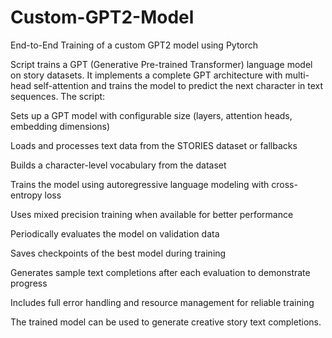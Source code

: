 # Custom-GPT2-Model
End-to-End Training of a custom GPT2 model using Pytorch

Script trains a GPT (Generative Pre-trained Transformer) language model on story datasets. It implements a complete GPT architecture with multi-head self-attention and trains the model to predict the next character in text sequences.
The script:

Sets up a GPT model with configurable size (layers, attention heads, embedding dimensions)

Loads and processes text data from the STORIES dataset or fallbacks

Builds a character-level vocabulary from the dataset

Trains the model using autoregressive language modeling with cross-entropy loss

Uses mixed precision training when available for better performance

Periodically evaluates the model on validation data

Saves checkpoints of the best model during training

Generates sample text completions after each evaluation to demonstrate progress

Includes full error handling and resource management for reliable training

The trained model can be used to generate creative story text completions.
